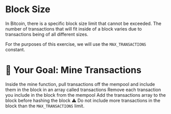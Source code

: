 # Block Size

In Bitcoin, there is a specific block size limit that cannot be exceeded. The number of transactions that will fit inside of a block varies due to transactions being of all different sizes.

For the purposes of this exercise, we will use the `MAX_TRANSACTIONS` constant.

# 🏁 Your Goal: Mine Transactions

Inside the mine function, pull transactions off the mempool and include them in the block in an array called transactions
Remove each transaction you include in the block from the mempool
Add the transactions array to the block before hashing the block
⚠️ Do not include more transactions in the block than the `MAX_TRANSACTIONS` limit.
